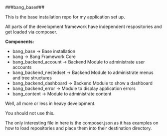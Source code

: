 ###bang_base###

This is the base installation repo for my application set up.

All parts of the development framework have independent respositories and get loaded via composer.

**Components:**

* bang_base -> Base installation
* bang -> Bang Framework Core
* bang_backend_account -> Backend Module to administrate user accounts
* bang_backend_nestedset -> Backend Module to administrate menus and tree structures
* bang_backend_dashboard -> Backend Module to show a dashboard
* bang_backend_error -> Module to display application errors
* bang_content -> Module to administrate content

Well, all more or less in heavy development.

You should not use this.

The only interesting file in here is the composer.json as it has examples on how to load repositories and place them into their destination directory.
